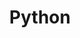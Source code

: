 ---
title: "Python"
svg: "<svg
			class='text-white-dark hover:text-primary-light fill-current transition-[opacity_.5s,color_.5s]'
			xmlns='http://www.w3.org/2000/svg'
			viewBox='0 0 50 50'
			width='63px'
			height='63px'
		>
			<path d='M 24.5 2 C 15.800781 2 14 6.492188 14 9.09375 L 14 14 L 24 14 L 24 15 L 9.09375 15 C 5.792969 15 2 17.601563 2 25 C 2 32.398438 5.792969 35 9.09375 35 L 15 35 L 15 29 C 15 26.800781 16.800781 25 19 25 L 31 25 C 32.699219 25 34 23.699219 34 22 L 34 9.09375 C 34 5.59375 30.699219 2 24.5 2 Z M 20 7 C 21.101563 7 22 7.898438 22 9 C 22 10.101563 21.101563 11 20 11 C 18.898438 11 18 10.101563 18 9 C 18 7.898438 18.898438 7 20 7 Z M 35 15 L 35 22 C 35 24.199219 33.199219 26 31 26 L 19 26 C 17.300781 26 16 27.300781 16 29 L 16 40.90625 C 16 44.40625 19.300781 48 25.5 48 C 34.199219 48 36 43.507813 36 40.90625 L 36 36 L 26 36 L 26 35 L 40.90625 35 C 44.207031 35 48 32.398438 48 25 C 48 17.601563 44.207031 15 40.90625 15 Z M 30 39 C 31.101563 39 32 39.898438 32 41 C 32 42.101563 31.101563 43 30 43 C 28.898438 43 28 42.101563 28 41 C 28 39.898438 28.898438 39 30 39 Z'/>
		</svg>"
radius: 35
category: "Language"
---